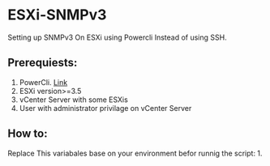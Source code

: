 # ESXi-SNMPv3
Setting up SNMPv3 On ESXi
using Powercli Instead of using SSH.
## Prerequiests:
1. PowerCli. [Link](https://docs.vmware.com/en/VMware-vSphere/7.0/com.vmware.esxi.install.doc/GUID-F02D0C2D-B226-4908-9E5C-2E783D41FE2D.html)
2. ESXi version>=3.5
3. vCenter Server with some ESXis
4. User with administrator privilage on vCenter Server
## How to:
Replace This variabales base on your environment befor runnig the script:
1. 
